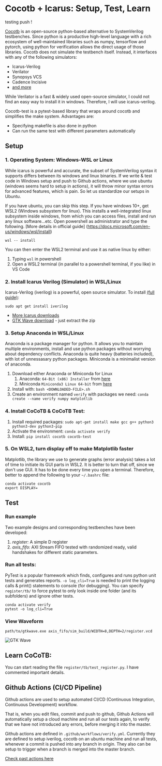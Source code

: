 # Cocotb + Icarus: Setup, Test, Learn

testing push  !

[Cocotb](https://github.com/cocotb/cocotb) is an open-source python-based alternative to SystemVerilog testbenches. Since python is a productive high-level language with a rich ecosystem of well-maintained libraries such as numpy, tensorflow and pytorch, using python for verification allows the direct usage of those libraries. Cocotb does not simulate the testbench itself. Instead, it interfaces with any of the following simulators:

* Icarus-Verilog
* Verilator
* Synopsys VCS
* Cadence Incisive
* [and more](https://docs.cocotb.org/en/stable/simulator_support.html)

While Verilator is a fast & widely used open-source simulator, I could not find an easy way to install it in windows. Therefore, I will use icarus-verilog.

Cocotb-test is a pytest-based library that wraps around cocotb and simplifies the make system. Advantages are:

* Specifying makefile is also done in python
* Can run the same test with different parameters automatically

## Setup

### 1. Operating System: Windows-WSL or Linux

While icarus is powerful and accurate, the subset of SystemVerilog syntax it supports differs between its windows and linux binaries. If we write & test code in Windows setup and push to Github actions, where we use ubuntu (windows seems hard to setup in actions), it will throw minor syntax errors for advanced features, which is pain. So let us standardize our setups in Ubuntu.

If you have ubuntu, you can skip this step. If you have windows 10+, get WSL2 (Windows subsystem for linux). This installs a well-integrated linux subsystem inside windows, from which you can access files, install and run any linux software...etc. Open powershell as administrator and type the following. [More details in official guide] (https://docs.microsoft.com/en-us/windows/wsl/install)

```
wsl -- install
```

You can then enter the WSL2 terminal and use it as native linux by either:

1. Typing `wsl` in powershell
2. Open a WSL2 terminal (in parallel to a powershell terminal, if you like) in VS Code


### 2. Install Icarus Verilog (Simulator) in WSL/Linux

Icarus-Verilog (iverilog) is a powerful, open source simulator. To install [(full guide)](https://iverilog.fandom.com/wiki/Installation_Guide):

```
sudo apt get install iverilog
```

* [More Icarus downloads](https://bleyer.org/icarus/)
* [GTK Wave download](http://gtkwave.sourceforge.net/) - just extract the zip

### 3. Setup Anaconda in WSL/Linux

Anaconda is a package manager for python. It allows you to maintain multiple environments, install and use python packages without worrying about dependency conflicts. Anaconda is quite heavy (batteries included), with lot of unnessasary python packages. Miniconda is a minimalist version of anaconda.

1. Download either Anaconda or Miniconda for Linux
   1. Anaconda: `64-Bit (x86) Installer` from [here](https://www.anaconda.com/products/distribution#linux)
   2. Miniconda `Miniconda3 Linux 64-bit` from [here](https://docs.conda.io/en/latest/miniconda.html#linux-installers)
2. Install with: `bash <DOWNLOADED-FILE>.sh`
3. Create an environment named `verify` with packages we need: `conda create --name verify numpy matplotlib`


### 4. Install CoCoTB & CoCoTB Test:

1. Install required packages: `sudo apt-get install make gcc g++ python3 python3-dev python3-pip`
2. Activate the environment: `conda activate verify`
3. Install: `pip install cocotb cocotb-test`

### 5. On WSL2, turn display off to make Matplotlib faster

Matplotlib, the library we use to generate graphs (error analysis) takes a lot of time to initiate its GUI parts in WSL2. It is better to turn that off, since we don't use GUI. It has to be done every time you open a terminal. Therefore, better to append the following to your `~/.bashrc` file:

```
conda activate cocotb
export DISPLAY=
```

## Test

### Run example

Two example designs and corresponding testbenches have been developed:

1. _register:_ A simple D register
2. *axis_fifo:* AXI Stream FIFO tested with randomized ready, valid handshakes for different static parameters.

### Run all tests:

PyTest is a popular framework which finds, configures and runs python unit tests and generates reports. `-o log_cli=True` is needed to print the logging calls & print() statements to console (for debugging). You can specify `register/tb/` to force pytest to only look inside one folder (and its subfolders) and ignore other tests.

```
conda activate verify
pytest -o log_cli=True
```
### View Waveform

```
path/to/gtkwave.exe axis_fifo/sim_build/WIDTH=8,DEPTH=2/register.vcd
```

![GTK Wave](axis_fifo/other/gtk.png)

## Learn CoCoTB:

You can start reading the file `register/tb/test_register.py`. I have commented important details.


## Github Actions (CI/CD Pipeline)

Github actions are used to setup automated CI/CD (Continuous Integration, Continuous Development) workflow. 

That is, when you edit files, commit and push to github, Github Actions will automatically setup a cloud machine and run all our tests again, to verify that we have not introduced any errors, before merging it into the master.

Github actions are defined in `.github/workflows/verify.yml`. Currently they are defined to setup iverilog, cocotb on an ubuntu machine and run all tests, whenever a commit is pushed into any branch in origin. They also can be setup to trigger when a branch is merged into the master branch.

[Check past actions here](https://github.com/Lemurian-Labs/cocotb-example/actions)
